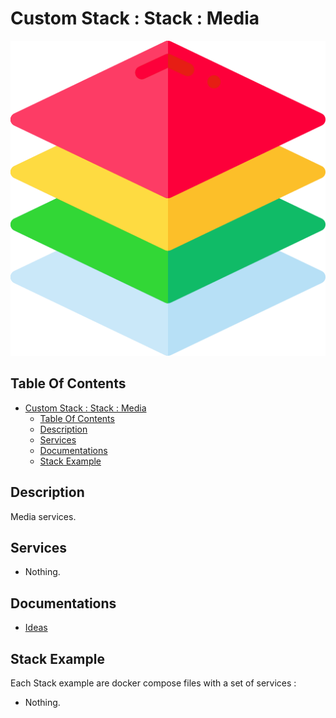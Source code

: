 # Custom Stack : Stack : Media

![Icon](../../icon.png)

## Table Of Contents

- [Custom Stack : Stack : Media](#custom-stack--stack--media)
  - [Table Of Contents](#table-of-contents)
  - [Description](#description)
  - [Services](#services)
  - [Documentations](#documentations)
  - [Stack Example](#stack-example)

## Description

Media services.

## Services

- Nothing.

## Documentations

- [Ideas](./docs/ideas.md)

## Stack Example

Each Stack example are docker compose files with a set of services :

- Nothing.
